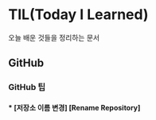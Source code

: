 # TIL(Today I Learned)
오늘 배운 것들을 정리하는 문서

## GitHub
### GitHub 팁 
#### * [저장소 이름 변경] [Rename Repository]
[Rename Repositoyr]: https://github.com/Vedellan/TIL/blob/master/Git.md
